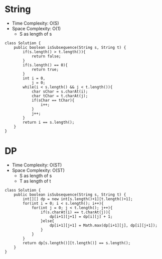 # String
* Time Complexity: O(S)
* Space Complexity: O(1)
	* S as length of s 
```
class Solution {
    public boolean isSubsequence(String s, String t) {
        if(s.length() > t.length()){
            return false;
        }
        if(s.length() == 0){
            return true;
        }
        int i = 0,
            j = 0;
        while(i < s.length() && j < t.length()){
            char sChar = s.charAt(i);
            char tChar = t.charAt(j);
            if(sChar == tChar){
                i++;
            }
            j++;
        }
        return i == s.length();
    }
}
```
# DP
* Time Complexity: O(ST)
* Space Complexity: O(ST)
	* S as length of s 
	* T as length of t
```
class Solution {
    public boolean isSubsequence(String s, String t) {
        int[][] dp = new int[s.length()+1][t.length()+1];
        for(int i = 0; i < s.length(); i++){
            for(int j = 0; j < t.length(); j++){
                if(s.charAt(i) == t.charAt(j)){
                    dp[i+1][j+1] = dp[i][j] + 1;
                }else{
                    dp[i+1][j+1] = Math.max(dp[i+1][j], dp[i][j+1]);
                }
            }
        }
        return dp[s.length()][t.length()] == s.length();
    }
}
```